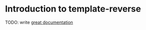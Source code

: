 # Introduction to template-reverse

TODO: write [great documentation](http://jacobian.org/writing/great-documentation/what-to-write/)
